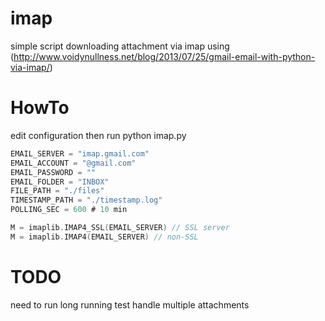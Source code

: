 # imap
simple script downloading attachment via imap
using (http://www.voidynullness.net/blog/2013/07/25/gmail-email-with-python-via-imap/)

# HowTo
edit configuration then run python imap.py

```c
EMAIL_SERVER = "imap.gmail.com"
EMAIL_ACCOUNT = "@gmail.com"
EMAIL_PASSWORD = ""
EMAIL_FOLDER = "INBOX"
FILE_PATH = "./files"
TIMESTAMP_PATH = "./timestamp.log"
POLLING_SEC = 600 # 10 min
```

```c
M = imaplib.IMAP4_SSL(EMAIL_SERVER) // SSL server
M = imaplib.IMAP4(EMAIL_SERVER) // non-SSL
```

# TODO
need to run long running test
handle multiple attachments
